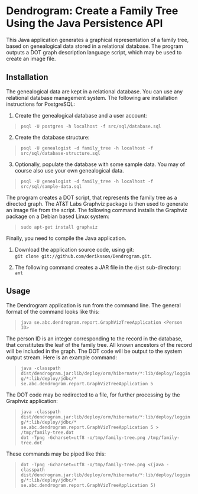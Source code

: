 # Dendrogram: Create a Family Tree Using the Java Persistence API
This Java application generates a graphical representation of a family tree, based on genealogical data stored in a
relational database. The program outputs a DOT graph description language script, which may be used to create
an image file.

## Installation
The genealogical data are kept in a relational database. You can use any relational database management system. The following are
installation instructions for PostgreSQL:

1. Create the genealogical database and a user account:
> `psql -U postgres -h localhost -f src/sql/database.sql`

2. Create the database structure:
> `psql -U genealogist -d family_tree -h localhost -f src/sql/database-structure.sql`

3. Optionally, populate the database with some sample data. You may of course also use your own genealogical data.
> `psql -U genealogist -d family_tree -h localhost -f src/sql/sample-data.sql`

The program creates a DOT script, that represents the family tree as a directed graph. The AT&T Labs Graphviz package is
then used to generate an image file from the script. The following command installs the Graphviz package on a Debian
based Linux system:
> `sudo apt-get install graphviz`

Finally, you need to compile the Java application.

1. Download the application source code, using git:  
   `git clone git://github.com/deriksson/Dendrogram.git`.

2. The following command creates a JAR file in the `dist` sub-directory:  
   `ant`

## Usage
The Dendrogram application is run from the command line. The general format of the command looks like this:
>`java se.abc.dendrogram.report.GraphVizTreeApplication <Person ID>`

The person ID is an integer corresponding to the record in the database, that constitutes the leaf of the family tree. All
known ancestors of the record will be included in the graph. The DOT code will be output to the system output stream. Here
is an example command:

>`java -classpath dist/dendrogram.jar:lib/deploy/orm/hibernate/*:lib/deploy/logging/*:lib/deploy/jdbc/* se.abc.dendrogram.report.GraphVizTreeApplication 5`

The DOT code may be redirected to a file, for further processing by the Graphviz application:
>`java -classpath dist/dendrogram.jar:lib/deploy/orm/hibernate/*:lib/deploy/logging/*:lib/deploy/jdbc/* se.abc.dendrogram.report.GraphVizTreeApplication 5 > /tmp/family-tree.dot`  
>`dot -Tpng -Gcharset=utf8 -o/tmp/family-tree.png /tmp/family-tree.dot`

These commands may be piped like this:
>`dot -Tpng -Gcharset=utf8 -o/tmp/family-tree.png <(java -classpath dist/dendrogram.jar:lib/deploy/orm/hibernate/*:lib/deploy/logging/*:lib/deploy/jdbc/* se.abc.dendrogram.report.GraphVizTreeApplication 5)`
